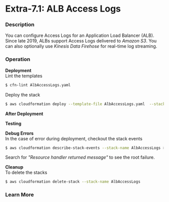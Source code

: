 # Extra-7.1: ALB Access Logs
### Description  
You can configure Access Logs for an Application Load Balancer (ALB).  
Since late 2019, ALBs support Access Logs delivered to _Amazon S3_. You can also optionally use _Kinesis Data Firehose_ for real-time log streaming.

### Operation

**Deployment**  
Lint the templates

```bash
$ cfn-lint AlbAccessLogs.yaml
```

Deploy the stack

```bash
$ aws cloudformation deploy --template-file AlbAccessLogs.yaml  --stack-name AlbAccessLogs --parameter-overrides file://secret-parameters.json --capabilities CAPABILITY_NAMED_IAM
```

**After Deployment**  

**Testing**

**Debug Errors**  
 In the case of error during deployment, checkout the stack events

```bash
$ aws cloudformation describe-stack-events --stack-name AlbAccessLogs > events.json
```

Search for _"Resource handler returned message"_ to see the root failure.

**Cleanup**  
To delete the stacks

```bash
$ aws cloudformation delete-stack --stack-name AlbAccessLogs
```

### Learn More
